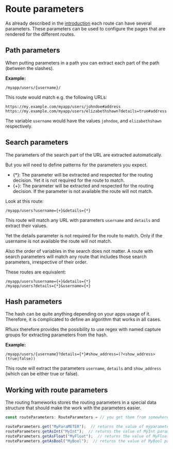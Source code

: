 # Route parameters

As already described in the [introduction](routing.md) each route can have several parameters. These parameters can be used to configure the pages that are rendered for the different routes.

## Path parameters

When putting parameters in a path you can extract each part  of the path (between the slashes).

**Example:**

    /myapp/users/{username}/

This route would match e.g. the following URLs:

    https://my.example.com/myapp/users/johndoe#address
    https://my.example.com/myapp/users/elizabethshawn?details=true#address

The variable `username` would have the values `johndoe`, and `elizabethshawn` respectively. 

## Search parameters

The parameters of the search part of the URL are extracted automatically.

But you will need to define patterns for the parameters you expect. 

- {*}: The parameter will be extracted and respected for the routing decision. Yet it is not required for the route to match.
- {+}: The parameter will be extracted and respected for the routing decision. If the parameter is not available the route will not match.

Look at this route:

    /myapp/users?username={+}&details={*}

This route will match any URL with parameters `username` and `details` and extract their values.

Yet the details parameter is not required for the route to match. Only if the username is not available the route will not match.

Also the order of variables in the search does not matter. A route with search parameters will match any route that includes those search parameters, irrespective of their order.

These routes are equivalent:

    /myapp/users?username={+}&details={*}
    /myapp/users?details={*}&username={+}

## Hash parameters

The hash can be quite anything depending on your apps usage of it. Therefore, it is complicated to define an algorithm that works in all cases.

Rfluxx therefore provides the possibility to use regex with named capture groups for extracting parameters from the hash.

**Example:**

    /myapp/users/{username}?details={*}#show_address=(?<show_address>(true|false))

This route will extract the parameters `username`, `details` and `show_address` (which can be either true or false).

## Working with route parameters

The routing frameworks stores the routing parameters in a special data structure that should make the work with the parameters easier.

```ts
const routeParameters: RouteParameters = // you get them from somewhere

routeParameters.get("MyParaMETER");  // returns the value of myparameter independent of its casing in the url
routeParameters.getAsInt("MyInt");  // returns the value of MyInt parameter as a number
routeParameters.getAsFloat("MyFloat");  // returns the value of MyFloat parameter as a number
routeParameters.getAsBool("MyBool");  // returns the value of MyBool parameter as a boolean (true, false, yes, no, 1, 0 are known, casing is irrelevant)
```